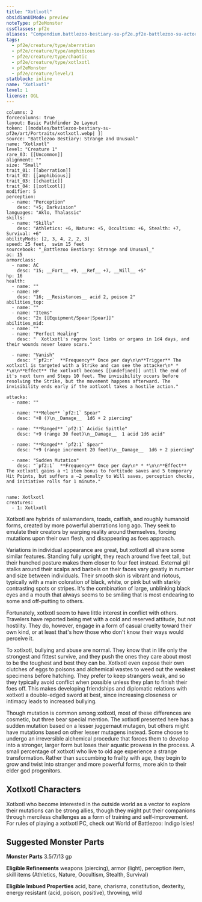 ```yaml
---
title: "Xotlxotl"
obsidianUIMode: preview
noteType: pf2eMonster
cssClasses: pf2e
aliases: "Compendium.battlezoo-bestiary-su-pf2e.pf2e-battlezoo-su-actors.Actor.iJ53Pv0Ol2dZOFU2" 
tags:
  - pf2e/creature/type/aberration
  - pf2e/creature/type/amphibious
  - pf2e/creature/type/chaotic
  - pf2e/creature/type/xotlxotl
  - pf2eMonster
  - pf2e/creature/level/1
statblock: inline
name: "Xotlxotl"
level: 1
license: OGL
---
```


```statblock
columns: 2
forcecolumns: true
layout: Basic Pathfinder 2e Layout
token: [[modules/battlezoo-bestiary-su-pf2e/art/Portraits/xotlxotl.webp| ]]
source: "Battlezoo Bestiary: Strange and Unusual"
name: "Xotlxotl"
level: "Creature 1"
rare_03: [[Uncommon]]
alignment: ""
size: "Small"
trait_01: [[aberration]]
trait_02: [[amphibious]]
trait_03: [[chaotic]]
trait_04: [[xotlxotl]]
modifier: 5
perception:
  - name: "Perception"
    desc: "+5; Darkvision"
languages: "Aklo, Thalassic"
skills:
  - name: "Skills"
    desc: "Athletics: +6, Nature: +5, Occultism: +6, Stealth: +7, Survival: +6"
abilityMods: [2, 3, 4, 2, 2, 3]
speed: 25 feet,  swim 15 feet
sourcebook: "_Battlezoo Bestiary: Strange and Unusual_"
ac: 15
armorclass:
  - name: AC
    desc: "15; __Fort__ +9, __Ref__ +7, __Will__ +5"
hp: 16
health:
  - name: ""
  - name: HP
    desc: "16; __Resistances__ acid 2, poison 2"
abilities_top:
  - name: ""
  - name: "Items"
    desc: "2x [[Equipment/Spear|Spear]]"
abilities_mid:
  - name: ""
  - name: "Perfect Healing"
    desc: "  Xotlxotl's regrow lost limbs or organs in 1d4 days, and their wounds never leave scars."

  - name: "Vanish"
    desc: "`pf2:r`  **Frequency** Once per day\n\n**Trigger** The xotlxotl is targeted with a Strike and can see the attacker\n* * *\n\n**Effect** The xotlxotl becomes [[undefined]] until the end of it's next turn and Steps 10 feet. The invisibility occurs before resolving the Strike, but the movement happens afterward. The invisibility ends early if the xotlxotl takes a hostile action."

attacks:
  - name: ""

  - name: "**Melee** `pf2:1` Spear"
    desc: "+8 ()\n__Damage__  1d6 + 2 piercing"

  - name: "**Ranged** `pf2:1` Acidic Spittle"
    desc: "+9 (range 30 feet)\n__Damage__  1 acid 1d6 acid"

  - name: "**Ranged** `pf2:1` Spear"
    desc: "+9 (range increment 20 feet)\n__Damage__  1d6 + 2 piercing"

  - name: "Sudden Mutation"
    desc: "`pf2:1`  **Frequency** Once per day\n* * *\n\n**Effect** The xotlxotl gains a +1 item bonus to Fortitude saves and 5 temporary Hit Points, but suffers a –2 penalty to Will saves, perception checks, and initiative rolls for 1 minute."
 
```

```encounter-table
name: Xotlxotl
creatures:
  - 1: Xotlxotl
```



Xotlxotl are hybrids of salamanders, toads, catfish, and roughly humanoid forms, created by more powerful aberrations long ago. They seek to emulate their creators by warping reality around themselves, forcing mutations upon their own flesh, and disappearing as foes approach.

Variations in individual appearance are great, but xotlxotl all share some similar features. Standing fully upright, they reach around five feet tall, but their hunched posture makes them closer to four feet instead. External gill stalks around their scalps and barbels on their faces vary greatly in number and size between individuals. Their smooth skin is vibrant and riotous, typically with a main coloration of black, white, or pink but with starkly contrasting spots or stripes. It's the combination of large, unblinking black eyes and a mouth that always seems to be smiling that is most endearing to some and off-putting to others.

Fortunately, xotlxotl seem to have little interest in conflict with others. Travelers have reported being met with a cold and reserved attitude, but not hostility. They do, however, engage in a form of casual cruelty toward their own kind, or at least that's how those who don't know their ways would perceive it.

To xotlxotl, bullying and abuse are normal. They know that in life only the strongest and fittest survive, and they push the ones they care about most to be the toughest and best they can be. Xotlxotl even expose their own clutches of eggs to poisons and alchemical wastes to weed out the weakest specimens before hatching. They prefer to keep strangers weak, and so they typically avoid conflict when possible unless they plan to finish their foes off. This makes developing friendships and diplomatic relations with xotlxotl a double-edged sword at best, since increasing closeness or intimacy leads to increased bullying.

Though mutation is common among xotlxotl, most of these differences are cosmetic, but three bear special mention. The xotlxotl presented here has a sudden mutation based on a lesser juggernaut mutagen, but others might have mutations based on other lesser mutagens instead. Some choose to undergo an irreversible alchemical procedure that forces them to develop into a stronger, larger form but loses their aquatic prowess in the process. A small percentage of xotlxotl who live to old age experience a strange transformation. Rather than succumbing to frailty with age, they begin to grow and twist into stranger and more powerful forms, more akin to their elder god progenitors.

## Xotlxotl Characters

Xotlxotl who become interested in the outside world as a vector to explore their mutations can be strong allies, though they might put their companions through merciless challenges as a form of training and self-improvement. For rules of playing a xotlxotl PC, check out World of Battlezoo: Indigo Isles!

## Suggested Monster Parts

**Monster Parts** 3.5/7/13 gp

**Eligible Refinements** weapons (piercing), armor (light), perception item, skill items (Athletics, Nature, Occultism, Stealth, Survival)

**Eligible Imbued Properties** acid, bane, charisma, constitution, dexterity, energy resistant (acid, poison, positive), throwing, wild
